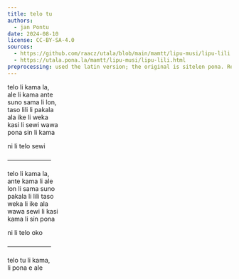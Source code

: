 ```yaml
---
title: telo tu
authors:
  - jan Pontu
date: 2024-08-10
license: CC-BY-SA-4.0
sources:
  - https://github.com/raacz/utala/blob/main/mamtt/lipu-musi/lipu-lili.md
  - https://utala.pona.la/mamtt/lipu-musi/lipu-lili.html
preprocessing: used the latin version; the original is sitelen pona. Replaced html with markdown.
---
```


telo li kama la,  
ale li kama ante  
suno sama li lon,  
taso lili li pakala  
ala ike li weka  
kasi li sewi wawa  
pona sin li kama

ni li telo sewi

———————

telo li kama la,  
ante kama li ale  
lon li sama suno  
pakala li lili taso  
weka li ike ala  
wawa sewi li kasi  
kama li sin pona

ni li telo oko

———————

telo tu li kama,  
li pona e ale
